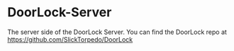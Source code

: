 # DoorLock-Server
The server side of the DoorLock Server. You can find the DoorLock repo at https://github.com/SlickTorpedo/DoorLock
